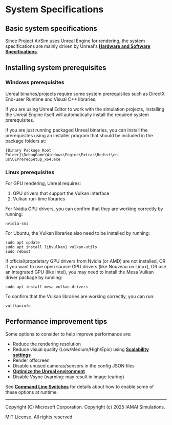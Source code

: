 # System Specifications

## Basic system specifications

Since Project AirSim uses Unreal Engine for rendering, the system specifications are mainly driven by Unreal's **[Hardware and Software Specifications](https://docs.unrealengine.com/en-US/GettingStarted/RecommendedSpecifications/index.html)**.

## Installing system prerequisites

### Windows prerequisites

Unreal binaries/projects require some system prerequisites such as DirectX End-user Runtime and Visual C++ libraries.

If you are using Unreal Editor to work with the simulation projects, installing the Unreal Engine itself will automatically install the required system prerequisites.

If you are just running packaged Unreal binaries, you can install the prerequisites using an installer program that should be included in the package folders at:

`{Binary Package Root Folder}\DebugGame\Windows\Engine\Extras\Redist\en-us\UEPrereqSetup_x64.exe`

### Linux prerequisites

For GPU rendering, Unreal requires:

1. GPU drivers that support the Vulkan interface
2. Vulkan run-time libraries

For Nvidia GPU drivers, you can confirm that they are working correctly by running:

```
nvidia-smi
```

For Ubuntu, the Vulkan libraries also need to be installed by running:

```
sudo apt update
sudo apt install libvulkan1 vulkan-utils
sudo reboot
```

If official/proprietary GPU drivers from Nvidia (or AMD) are not installed, OR if you want to use open source GPU drivers (like Nouveau on Linux), OR use an integrated GPU (like Intel), you may need to install the Mesa Vulkan driver package by running:

```
sudo apt install mesa-vulkan-drivers
```

To confirm that the Vulkan libraries are working correctly, you can run:
```
vullkaninfo
```

## Performance improvement tips

Some options to consider to help improve performance are:

- Reduce the rendering resolution
- Reduce visual quality (Low/Medium/High/Epic) using **[Scalability settings](https://docs.unrealengine.com/en-US/Engine/Performance/Scalability/ScalabilityReference/index.html)**
- Render offscreen
- Disable unused cameras/sensors in the config JSON files
- **[Optimize the Unreal environment](https://docs.unrealengine.com/en-US/Engine/Performance/index.html)**
- Disable Vsync (warning: may result in image tearing)

See **[Command Line Switches](command_line_switches.md)** for details about how to enable some of these options at runtime.

---

Copyright (C) Microsoft Corporation. 
Copyright (c) 2025 IAMAI Simulations.

MIT License. All rights reserved.
